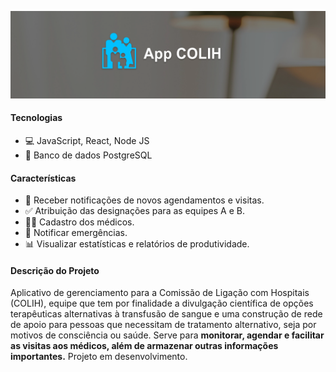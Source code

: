 ![AppCOLIH](colih_cover.png)

#### Tecnologias

- 💻 JavaScript, React, Node JS
- 🐘 Banco de dados PostgreSQL

#### Características

- 🔔 Receber notificações de novos agendamentos e visitas.
- ✅ Atribuição das designações para as equipes A e B.
- 🧑‍⚕️ Cadastro dos médicos.
- 🚨 Notificar emergências.
- 📊 Visualizar estatísticas e relatórios de produtividade.

#### Descrição do Projeto

Aplicativo de gerenciamento para a Comissão de Ligação com Hospitais (COLIH), equipe que tem por finalidade a divulgação científica de opções terapêuticas alternativas à transfusão de sangue e uma construção de rede de apoio para pessoas que necessitam de tratamento alternativo, seja por motivos de consciência ou saúde. Serve para **monitorar, agendar e facilitar as visitas aos médicos, além de armazenar outras informações importantes.** Projeto em desenvolvimento. 

